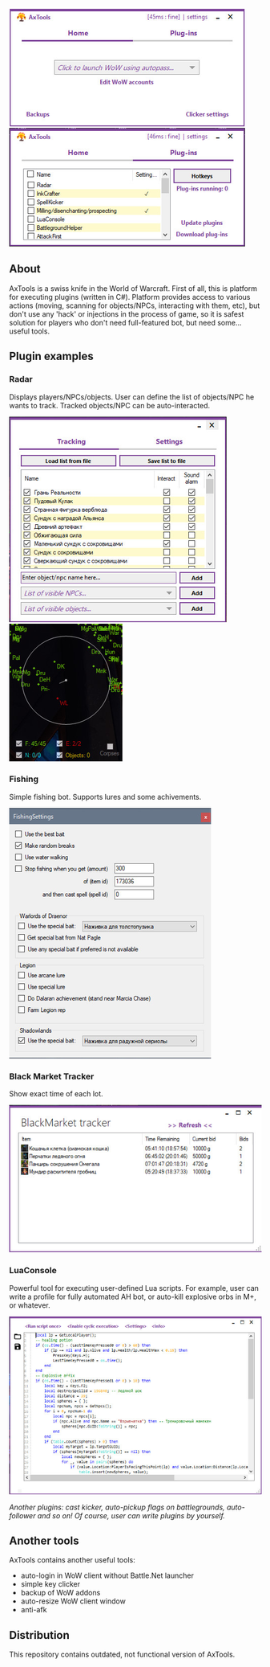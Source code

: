 ![Main window](https://github.com/casualshammy/AxTools/raw/master/_github/AxTools0.jpg)
![Main window](https://github.com/casualshammy/AxTools/raw/master/_github/AxTools1.jpg)

## About
AxTools is a swiss knife in the World of Warcraft. First of all, this is platform for executing plugins (written in C#).
Platform provides access to various actions (moving, scanning for objects/NPCs, interacting with them, etc), but don't use any 'hack' or injections in the process of game, so it is safest solution for players who don't need full-featured bot, but need some... useful tools.

## Plugin examples

### Radar
Displays players/NPCs/objects. User can define the list of objects/NPC he wants to track. Tracked objects/NPC can be auto-interacted.

![Radar (Options)](https://github.com/casualshammy/AxTools/raw/master/_github/AxTools-Radar-Options.jpg)
![Radar](https://github.com/casualshammy/AxTools/raw/master/_github/AxTools-Radar.jpg)

### Fishing
Simple fishing bot. Supports lures and some achivements.

![Fishing](https://github.com/casualshammy/AxTools/raw/master/_github/AxTools-Fishing.jpg)

### Black Market Tracker
Show exact time of each lot.

![BMT](https://github.com/casualshammy/AxTools/raw/master/_github/AxTools-BMT.jpg)

### LuaConsole
Powerful tool for executing user-defined Lua scripts. For example, user can write a profile for fully automated AH bot, or auto-kill explosive orbs in M+, or whatever.

![LuaConsole](https://github.com/casualshammy/AxTools/raw/master/_github/AxTools-LuaConsole.jpg)

*Another plugins: cast kicker, auto-pickup flags on battlegrounds, auto-follower and so on! Of course, user can write plugins by yourself.*

## Another tools
AxTools contains another useful tools:
  - auto-login in WoW client without Battle.Net launcher
  - simple key clicker
  - backup of WoW addons
  - auto-resize WoW client window
  - anti-afk

## Distribution
This repository contains outdated, not functional version of AxTools.
